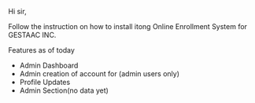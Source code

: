 Hi sir,

Follow the instruction on how to install itong Online Enrollment System for GESTAAC INC.

Features as of today
- Admin Dashboard
- Admin creation of account for (admin users only)
- Profile Updates
- Admin Section(no data yet)

